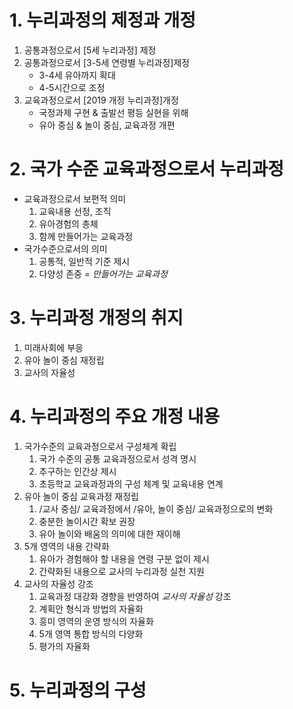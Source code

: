 # 1. 누리과정의 제정과 개정
1. 공통과정으로서 [5세 누리과정] 제정
2. 공통과정으로서 [3-5세 연령별 누리과정]제정
	* 	3-4세 유아까지 확대
	* 4-5시간으로 조정
4. 교육과정으로서 [2019 개정 누리과정]개정
	* 	국정과제 구현 & 출발선 평등 실현을 위해
	* 유아 중심 & 놀이 중심, 교육과정 개편


# 2. 국가 수준 교육과정으로서 누리과정
* 교육과정으로서 보편적 의미
	1. 교육내용 선정, 조직
	2. 유아경험의 총체
	3. 함께 만들어가는 교육과정
* 국가수준으로서의 의미
	1. 공통적, 일반적 기준 제시
	2. 다양성 존중
= *만들어가는 교육과정*


# 3. 누리과정 개정의 취지
1. 미래사회에 부응
2. 유아 놀이 중심 재정립
3. 교사의 자율성


# 4. 누리과정의 주요 개정 내용
1. 국가수준의 교육과정으로서 구성체계 확립
	1. 국가 수준의 공통 교육과정으로서 성격 명시
	2. 추구하는 인간상 제시
	3. 초등학교 교육과정과의 구성 체계 및 교육내용 연계
2. 유아 놀이 중심 교육과정 재정립
	1. /교사 중심/ 교육과정에서 /유아, 놀이 중심/ 교육과정으로의 변화
	2. 충분한 놀이시간 확보 권장
	3. 유아 놀이와 배움의 의미에 대한 재이해
3. 5개 영역의 내용 간략화
	1. 유아가 경험해야 할 내용을 연령 구분 없이 제시
	2. 간략화된 내용으로 교사의 누리과정 실천 지원
4. 교사의 자율성 강조
	1. 교육과정 대강화 경향을 반영하여 *교사의 자율성* 강조
	2. 계획안 형식과 방법의 자율화
	3. 흥미 영역의 운영 방식의 자율화
	4. 5개 영역 통합 방식의 다양화
	5. 평가의 자율화


# 5. 누리과정의 구성
